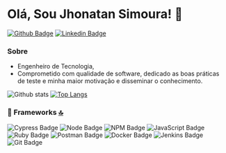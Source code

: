 # Olá, Sou Jhonatan Simoura! 👋

[![Github Badge](https://img.shields.io/badge/-Github-000?style=flat-square&logo=Github&logoColor=white&link=https://github.com/jsimoura/)](https://github.com/jsimoura/)
[![Linkedin Badge](https://img.shields.io/badge/-LinkedIn-blue?style=flat-square&logo=Linkedin&logoColor=white&link=https://www.linkedin.com/in/jsimoura/)](https://www.linkedin.com/in/jhonatan-simoura-b63581235/)

### Sobre
- Engenheiro de Tecnologia,
- Comprometido com qualidade de software, dedicado as boas práticas de teste e minha maior motivação e disseminar o conhecimento.



![Github stats](https://github-readme-stats.vercel.app/api?username=jsimoura&show_icons=true&theme=tokyonight)
[![Top Langs](https://github-readme-stats.vercel.app/api/top-langs/?username=jsimoura&layout=compact&theme=tokyonight)](https://github.com/jsimoura/github-readme-stats)


### 🚀 Frameworks [🔝](#welcome-badges-4-readmemd-profile)
![Cypress Badge](https://img.shields.io/badge/Cypress.io-17202C?style=flat-square&logo=cypress&logoColor=white)
![Node Badge](https://img.shields.io/badge/Node.js-43853D?style=flat-square&logo=node.js&logoColor=white)
![NPM Badge](https://img.shields.io/badge/npm-CB3837?style=flat-square&logo=npm&logoColor=white)
![JavaScript Badge](https://img.shields.io/badge/JavaScript-323330?style=flat-square&logo=javascript&logoColor=F7DF1E)
![Ruby Badge](https://img.shields.io/badge/Ruby-CC342D?style=flat-square&logo=ruby&logoColor=white)
![Postman Badge](https://img.shields.io/badge/Postman-FF6C37?style=flat-square&logo=Postman&logoColor=white)
![Docker Badge](https://img.shields.io/badge/Docker-2CA5E0?style=flat-square&logo=docker&logoColor=white)
![Jenkins Badge](https://img.shields.io/badge/Jenkins-D24939?style=flat-square&logo=Jenkins&logoColor=white)
![Git Badge](https://img.shields.io/badge/Git-F05032?style=flat-square&logo=git&logoColor=white)
